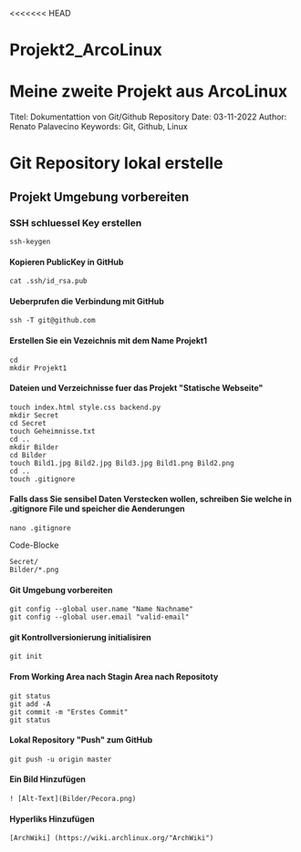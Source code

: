 <<<<<<< HEAD
# Projekt2_ArcoLinux
Meine zweite Projekt aus ArcoLinux
=======
Titel:  Dokumentattion von Git/Github Repository
Date:   03-11-2022
Author: Renato Palavecino
Keywords:   Git, Github, Linux


# Git Repository lokal erstelle

## Projekt Umgebung vorbereiten

### SSH schluessel Key erstellen
    
    ssh-keygen

#### Kopieren PublicKey in GitHub

    cat .ssh/id_rsa.pub

#### Ueberprufen die Verbindung mit GitHub

    ssh -T git@github.com
    
#### Erstellen Sie ein Vezeichnis mit dem Name Projekt1

    cd
    mkdir Projekt1

#### Dateien und Verzeichnisse fuer das Projekt "Statische Webseite"

    touch index.html style.css backend.py 
    mkdir Secret
    cd Secret
    touch Geheimnisse.txt
    cd ..
    mkdir Bilder
    cd Bilder
    touch Bild1.jpg Bild2.jpg Bild3.jpg Bild1.png Bild2.png
    cd ..
    touch .gitignore

#### Falls dass Sie sensibel Daten Verstecken wollen, schreiben Sie welche in .gitignore File und speicher die Aenderungen

    nano .gitignore

Code-Blocke

    Secret/
    Bilder/*.png

#### Git Umgebung vorbereiten

    git config --global user.name "Name Nachname"
    git config --global user.email "valid-email"

#### git Kontrollversionierung initialisiren

    git init

#### From Working Area nach Stagin Area nach Repositoty

    git status
    git add -A
    git commit -m "Erstes Commit"
    git status

#### Lokal Repository "Push" zum GitHub

    git push -u origin master



#### Ein Bild Hinzufügen

    ! [Alt-Text](Bilder/Pecora.png)

#### Hyperliks Hinzufügen

    [ArchWiki] (https://wiki.archlinux.org/"ArchWiki")


